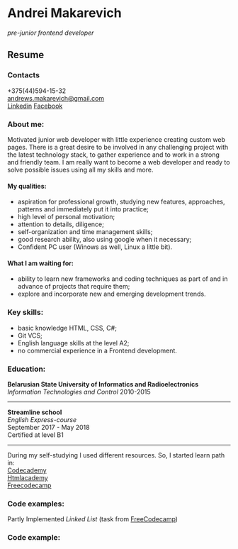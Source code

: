 # Andrei Makarevich
*pre-junior frontend developer*  
## Resume
### Contacts
+375(44)594-15-32  
<andrews.makarevich@gmail.com>  
[Linkedin](https://www.linkedin.com/in/andrei-makarevich-a70817162) [Facebook](https://www.facebook.com/andrews.makarevich)

### About me:
Motivated junior web developer with little experience creating custom web pages. There is a great desire to be involved in any challenging project with the latest technology stack, to gather experience and to work in a strong and friendly team. I am really want to become a web developer and ready to solve possible issues using all my skills and more.

#### My qualities:
* aspiration for professional growth, studying new features, approaches, patterns and immediately put it into practice;
* high level of personal motivation;
* attention to details, diligence;
* self-organization and time management skills;
* good research ability, also using google when it necessary;
* Confident PC user (Winows as well, Linux a little bit).

#### What I am waiting for:
* ability to learn new frameworks and coding techniques as part of and in advance of projects that require them;
* explore and incorporate new and emerging development trends.

### Key skills:
* basic knowledge HTML, CSS, C#;
* Git VCS;
* English language skills at the level A2;
* no commercial experience in a Frontend development.
### Education:
**Belarusian State University of Informatics and Radioelectronics**
*Information Technologies and Control*
2010-2015 
___
**Streamline school**  
*English Express-course*  
September 2017 - May 2018  
Certified at level B1  
___
During my self-studying I used different resources. So, I started learn path in:  
[Codecademy](https://www.codecademy.com/Andrei.mak)  
[Htmlacademy](https://htmlacademy.ru/profile/id887365)  
[Freecodecamp](https://www.freecodecamp.org/andrei_mak)  
### Code examples:  
Partly Implemented *Linked List* (task from [FreeCodecamp](https://learn.freecodecamp.org/coding-interview-prep/data-structures/create-a-linked-list-class/))  

### Code example:
